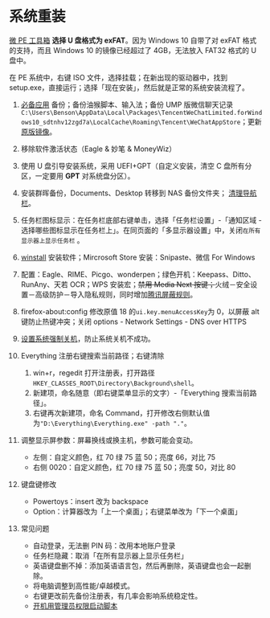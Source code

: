 # 系统重装

[微 PE 工具箱](http://www.wepe.com.cn/) **选择 U 盘格式为 exFAT**。因为 Windows 10 自带了对 exFAT 格式的支持，而且 Windows 10 的镜像已经超过了 4GB，无法放入 FAT32 格式的 U 盘中。

在 PE 系统中，右键 ISO 文件，选择挂载；在新出现的驱动器中，找到 setup.exe，直接运行；选择「现在安装」，然后就是正常的系统安装流程了。

1. [必备应用](/apps/README.md) 备份；备份油猴脚本、输入法；备份 UMP 版微信聊天记录`C:\Users\Benson\AppData\Local\Packages\TencentWeChatLimited.forWindows10_sdtnhv12zgd7a\LocalCache\Roaming\Tencent\WeChatAppStore`；更新[原版镜像](https://www.microsoft.com/zh-cn/software-download/windows11)。
2. 移除软件激活状态（Eagle & 妙笔 & MoneyWiz）
3. 使用 U 盘引导安装系统，采用 UEFI+GPT（自定义安装，清空 C 盘所有分区，一定要用 **GPT** 对系统盘分区）。
4. 安装群晖备份，Documents、Desktop 转移到 NAS 备份文件夹； [清理导航栏](https://zhuanlan.zhihu.com/p/25942015)。
5. 任务栏图标显示：在任务栏底部右键单击，选择「任务栏设置」-「通知区域 - 选择哪些图标显示在任务栏上」。在同页面的「多显示器设置」中，关闭`在所有显示器上显示任务栏` 。
6. [winstall](https://winstall.app/packs/dEj1kM6HT) 安装软件；Mircrosoft Store 安装：Snipaste、微信 For Windows
7. 配置：Eagle、RIME、Picgo、wonderpen；绿色开机：Keepass、Ditto、RunAny、天若 OCR；WPS 安装宏；~~禁用 Media Next 按键；~~火绒－安全设置－高级防护－导入隐私规则，同时增加[腾讯屏蔽规则](https://github.com/tutugreen/Huorong-Rules/tree/main/Tencent)。
8. firefox-about:config 修改原值 18 的`ui.key.menuAccessKey`为 0，以屏蔽 alt 键防止热键冲突；关闭 options - Network Settings - DNS over HTTPS
9. [设置系统强制关机](https://zhuanlan.zhihu.com/p/28990682)，防止系统关机不成功。
10. Everything 注册右键搜索当前路径；右键清除

    1. win+r，regedit 打开注册表，打开路径`HKEY_CLASSES_ROOT\Directory\Background\shell`。
    2. 新建项，命名随意（即右键菜单显示的文字）-「Everything 搜索当前路径」。
    3. 右键再次新建项，命名 Command，打开修改右侧默认值为`"D:\Everything\Everything.exe" -path "."`。

11. 调整显示屏参数：屏幕换线或换主机，参数可能会变动。
    - 左侧：自定义颜色，红 70 绿 75 蓝 50；亮度 66，对比 75
    - 右侧 0020：自定义颜色，红 70 绿 75 蓝 50；亮度 50，对比 80
12. 键盘键修改
    - Powertoys：insert 改为 backspace
    - Option：计算器改为「上一个桌面」；右键菜单改为「下一个桌面」
13. 常见问题
    - 自动登录，无法删 PIN 码：改用本地账户登录
    - 任务栏隐藏：取消「在所有显示器上显示任务栏」
    - 英语键盘删不掉：添加英语语言包，然后再删除，英语键盘也会一起删除。
    - 将电脑调整到高性能/卓越模式。
    - 右键更改前先备份注册表，有几率会影响系统稳定性。
    - [开机用管理员权限启动脚本](code/AutoHotKey?id=管理员权限运行脚本)
